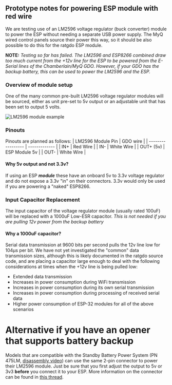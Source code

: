 ## Prototype notes for powering ESP module with red wire
We are testing use of an LM2596 voltage regulator (buck converter) module to power the ESP without needing a separate USB power supply.  The MyQ wired control panels source their power this way, so it should be also possible to do this for the ratgdo ESP module.

**NOTE:** *Testing so far has failed.  The LM2596 and ESP8266 combined draw too much current from the +12v line for the ESP to be powered from the E-Serial lines of the Chamberlain/MyQ GDO.  However, if your GDO has the backup battery, this can be used to power the LM2596 and the ESP.*

### Overview of module setup
One of the many common pre-built LM2596 voltage regulator modules will be sourced, either as unit pre-set to 5v output or an adjustable unit that has been set to output 5 volts.

![LM2596 module example](https://github.com/Kaldek/rat-ratgdo/blob/main/images/LM2596%20module.jpg)

### Pinouts

Pinouts are planned as follows:
| LM2596 Module Pin | GDO wire      |
| ----------------- | ------------- |
| IN+               | Red Wire      |
| IN-               | White Wire    |
| OUT+  (5v)        | ESP Module 5v |
| OUT-              | White Wire   |

#### Why 5v output and not 3.3v?
If using an ESP ***module*** these have an onboard 5v to 3.3v voltage regulator and do not expose a 3.3v "in" on their connectors.  3.3v would only be used if you are powering a "naked" ESP8266.

### Input Capacitor Replacement
The input capacitor of the voltage regulator module (usually rated 100uF) will be replaced with a 1000uF Low-ESR capacitor.
*This is not needed if you are pulling 12v power from the backup battery*

#### Why a 1000uF capacitor?
Serial data transmission at 9600 bits per second pulls the 12v line low for 104µs per bit.  We have not yet investigated the "common" data transmission sizes, although this is likely documented in the ratgdo source code, and are placing a capacitor large enough to deal with the following considerations at times when the +12v line is being pulled low:
- Extended data transmission
- Increases in power consumption during WiFi transmission
- Increases in power consumption during its own serial transmission
- Increases in power consumption during processing of received serial data
- Higher power consumption of ESP-32 modules for all of the above scenarios


# Alternative if you have an opener that supports battery backup
Models that are compatible with the Standby Battery Power System (PN 475LM, [disassembly video](https://www.youtube.com/watch?v=qWsHb-kiO6w)) can use the same 2-pin connector to power their LM2596 module.  Just be sure that you first adjust the output to 5v or 3v3 **before** you connect it to your ESP.  More information on the connector can be found in [this thread](https://www.garagejournal.com/forum/threads/battery-backuo-connector-for-liftmaster-8500-garage-door-opener.514321/).  
